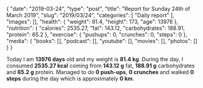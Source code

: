 {
    "date": "2019-03-24",
    "type": "post",
    "title": "Report for Sunday 24th of March 2019",
    "slug": "2019\/03\/24",
    "categories": [
        "Daily report"
    ],
    "images": [],
    "health": {
        "weight": 81.4,
        "height": 173,
        "age": 13976
    },
    "nutrition": {
        "calories": 2535.27,
        "fat": 143.12,
        "carbohydrates": 188.91,
        "protein": 65.2
    },
    "exercise": {
        "pushups": 0,
        "crunches": 0,
        "steps": 0
    },
    "media": {
        "books": [],
        "podcast": [],
        "youtube": [],
        "movies": [],
        "photos": []
    }
}

Today I am <strong>13976 days</strong> old and my weight is <strong>81.4 kg</strong>. During the day, I consumed <strong>2535.27 kcal</strong> coming from <strong>143.12 g</strong> fat, <strong>188.91 g</strong> carbohydrates and <strong>65.2 g</strong> protein. Managed to do <strong>0 push-ups</strong>, <strong>0 crunches</strong> and walked <strong>0 steps</strong> during the day which is approximately <strong>0 km</strong>.